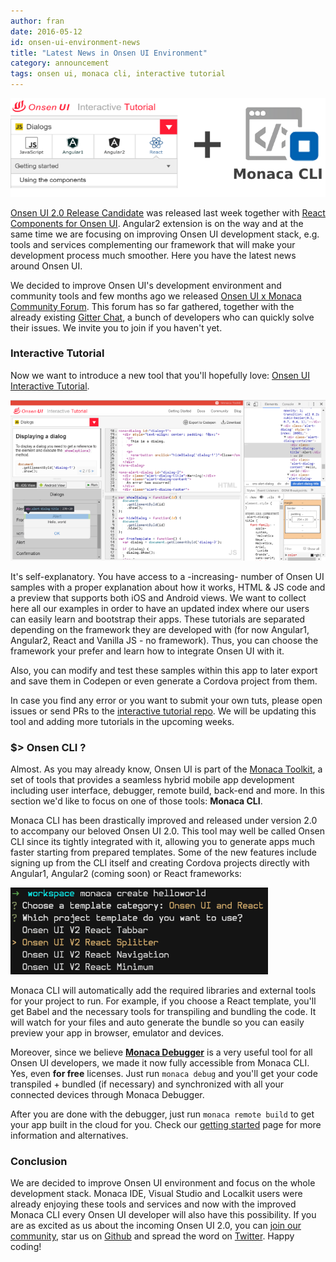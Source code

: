 ```yaml
---
author: fran
date: 2016-05-12
id: onsen-ui-environment-news
title: "Latest News in Onsen UI Environment"
category: announcement
tags: onsen ui, monaca cli, interactive tutorial
---
```


![onsen_env](/blog/content/images/2016/May/onsenui_env.PNG)

[Onsen UI 2.0 Release Candidate](https://onsen.io/v2/) was released last week together with [React Components for Onsen UI](https://onsen.io/v2/react.html). Angular2 extension is on the way and at the same time we are focusing on improving Onsen UI development stack, e.g. tools and services complementing our framework that will make your development process much smoother. Here you have the latest news around Onsen UI.

<!-- more -->

We decided to improve Onsen UI's development environment and community tools and few months ago we released [Onsen UI x Monaca Community Forum](https://community.onsen.io/). This forum has so far gathered, together with the already existing [Gitter Chat](https://gitter.im/OnsenUI/OnsenUI), a bunch of developers who can quickly solve their issues. We invite you to join if you haven't yet.

### Interactive Tutorial

Now we want to introduce a new tool that you'll hopefully love: [Onsen UI Interactive Tutorial](http://tutorial.onsen.io/).

![tutorial](/blog/content/images/2016/May/tutorial_capture.PNG)

It's self-explanatory. You have access to a -increasing- number of Onsen UI samples with a proper explanation about how it works, HTML & JS code and a preview that supports both iOS and Android views. We want to collect here all our examples in order to have an updated index where our users can easily learn and bootstrap their apps. These tutorials are separated depending on the framework they are developed with (for now Angular1, Angular2, React and Vanilla JS - no framework). Thus, you can choose the framework your prefer and learn how to integrate Onsen UI with it.

Also, you can modify and test these samples within this app to later export and save them in Codepen or even generate a Cordova project from them.

In case you find any error or you want to submit your own tuts, please open issues or send PRs to the [interactive tutorial repo](https://github.com/OnsenUI/tutorial). We will be updating this tool and adding more tutorials in the upcoming weeks.


### $> Onsen CLI ?

Almost. As you may already know, Onsen UI is part of the [Monaca Toolkit](https://monaca.io/), a set of tools that provides a seamless hybrid mobile app development including user interface, debugger, remote build, back-end and more. In this section we'd like to focus on one of those tools: **Monaca CLI**.

Monaca CLI has been drastically improved and released under version 2.0 to accompany our beloved Onsen UI 2.0. This tool may well be called Onsen CLI since its tightly integrated with it, allowing you to generate apps much faster starting from prepared templates. Some of the new features include signing up from the CLI itself and creating Cordova projects directly with Angular1, Angular2 (coming soon) or React frameworks:

![cli](/blog/content/images/2016/May/cli_capture.PNG)

Monaca CLI will automatically add the required libraries and external tools for your project to run. For example, if you choose a React template, you'll get Babel and the necessary tools for transpiling and bundling the code. It will watch for your files and auto generate the bundle so you can easily preview your app in browser, emulator and devices.

Moreover, since we believe [**Monaca Debugger**](https://monaca.io/debugger.html) is a very useful tool for all Onsen UI developers, we made it now fully accessible from Monaca CLI. Yes, even **for free** licenses. Just run `monaca debug` and you'll get your code transpiled + bundled (if necessary) and synchronized with all your connected devices through Monaca Debugger.

After you are done with the debugger, just run `monaca remote build` to get your app built in the cloud for you. Check our [getting started](https://onsen.io/getting-started.html) page for more information and alternatives.


### Conclusion

We are decided to improve Onsen UI environment and focus on the whole development stack. Monaca IDE, Visual Studio and Localkit users were already enjoying these tools and services and now with the improved Monaca CLI every Onsen UI developer will also have this possibility. If you are as excited as us about the incoming Onsen UI 2.0, you can [join our community](https://community.onsen.io/), star us on [Github](https://github.com/OnsenUI/OnsenUI) and spread the word on [Twitter](https://twitter.com/Onsen_UI). Happy coding!
